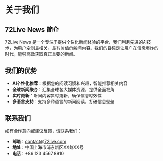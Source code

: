# 关于我们

## 72Live News 简介

72Live News 是一个专注于提供个性化新闻体验的平台，我们利用先进的AI技术，为用户定制最相关、最有价值的新闻内容。我们的目标是让用户在信息爆炸的时代，能够高效获取真正重要的新闻。

## 我们的优势

- **AI个性化推荐**：根据您的阅读习惯和兴趣，智能推荐相关内容
- **全球新闻聚合**：汇集全球各大媒体资源，提供全面视角
- **实时更新**：新闻内容实时更新，确保信息时效性
- **多语言支持**：支持多种语言的新闻阅读，打破信息壁垒

## 联系我们

如有合作意向或建议反馈，请联系我们：

- **邮箱**：contact@72live.com
- **地址**：中国上海市浦东新区XX路XX号
- **电话**：+86 123 4567 8910 